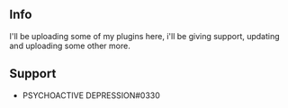 ## Info
I'll be uploading some of my plugins here, i'll be giving support, updating and uploading some other more.

## Support
 - PSYCHOACTIVE DEPRESSION#0330
